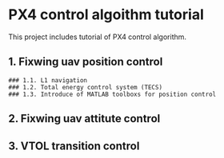 # PX4 control algoithm tutorial
This project includes tutorial of PX4 control algorithm.
## 1. Fixwing uav position control
    ### 1.1. L1 navigation
    ### 1.2. Total energy control system (TECS)
    ### 1.3. Introduce of MATLAB toolboxs for position control
## 2. Fixwing uav attitute control
## 3. VTOL transition control
